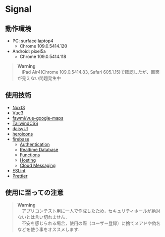 # Signal


## 動作環境

- PC: surface laptop4
    - Chrome 109.0.5414.120
- Android: pixel5a 
    - Chrome 109.0.5414.118

> **Warning**  
> 　iPad Air4(Chrome 109.0.5414.83, Safari 605.1.15)で確認したが、画面が見えない問題発生中

## 使用技術

- [Nuxt3](https://nuxt.com, "Nuxt3")
- [Vue3](https://v3.ja.vuejs.org, "Vue3")
- [fawmi/vue-google-maps](https://github.com/fawmi/vue-google-maps, "fawmi/vue-google-maps")
- [TailwindCSS](https://tailwindcss.com, "TailwindCSS")
- [daisyUI](https://daisyui.com, "daisyUI")
- [heroicons](https://heroicons.com, "heroicons")
- [firebase](https://firebase.google.com, "firebase")
    - [Authentication](https://firebase.google.com/docs/auth, "Authentication")
    - [Realtime Database](https://firebase.google.com/docs/database, "Realtime Database")
    - [Functions](https://firebase.google.com/docs/functions, "Functions")
    - [Hosting](https://firebase.google.com/docs/hosting, "Hosting")
    - [Cloud Messaging](https://firebase.google.com/docs/cloud-messaging, "Cloud Messaging")
- [ESLint](https://eslint.org/, "ESLint")
- [Prettier](https://prettier.io/, "Prettier")

## 使用に至っての注意

> **Warning**  
> 　アプリコンテスト用に一人で作成したため，セキュリティホールが絶対ないとは言い切れません．  
> 　不安を感じられる場合，使用の際（ユーザー登録）に捨てメアドや偽名などを使う事をオススメします.